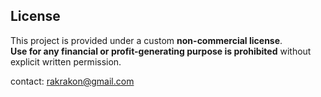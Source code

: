 ## License

This project is provided under a custom **non-commercial license**.  
**Use for any financial or profit-generating purpose is prohibited** without explicit written permission.

contact: rakrakon@gmail.com